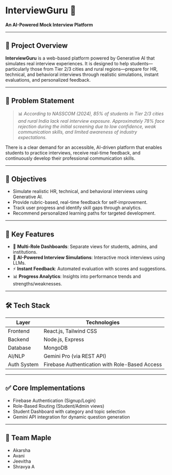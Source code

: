 # InterviewGuru 🎯
**An AI-Powered Mock Interview Platform**

---

## 🚀 Project Overview

**InterviewGuru** is a web-based platform powered by Generative AI that simulates real interview experiences. It is designed to help students—particularly those from Tier 2/3 cities and rural regions—prepare for HR, technical, and behavioral interviews through realistic simulations, instant evaluations, and personalized feedback.

---

## 🧠 Problem Statement

> 📊 *According to NASSCOM (2024), 85% of students in Tier 2/3 cities and rural India lack real interview exposure. Approximately 78% face rejection during the initial screening due to low confidence, weak communication skills, and limited awareness of industry expectations.*

There is a clear demand for an accessible, AI-driven platform that enables students to practice interviews, receive real-time feedback, and continuously develop their professional communication skills.

---

## 🎯 Objectives

- Simulate realistic HR, technical, and behavioral interviews using Generative AI.
- Provide rubric-based, real-time feedback for self-improvement.
- Track user progress and identify skill gaps through analytics.
- Recommend personalized learning paths for targeted development.

---

## 🌟 Key Features

- 🔑 **Multi-Role Dashboards**: Separate views for students, admins, and institutions.
- 🤖 **AI-Powered Interview Simulations**: Interactive mock interviews using LLMs.
- ⚡ **Instant Feedback**: Automated evaluation with scores and suggestions.
- 📊 **Progress Analytics**: Insights into performance trends and strengths/weaknesses.

---

## 🛠️ Tech Stack

| Layer        | Technologies                                  |
|--------------|-----------------------------------------------|
| Frontend     | React.js, Tailwind CSS                        |
| Backend      | Node.js, Express                              |
| Database     | MongoDB                                       |
| AI/NLP       | Gemini Pro (via REST API)                     |
| Auth System  | Firebase Authentication with Role-Based Access|

---

## ✅ Core Implementations

- Firebase Authentication (Signup/Login)
- Role-Based Routing (Student/Admin views)
- Student Dashboard with category and topic selection
- Gemini API integration for dynamic question generation

---

## 👥 Team Maple

- Akarsha  
- Avani  
- Jeevitha  
- Shravya A
